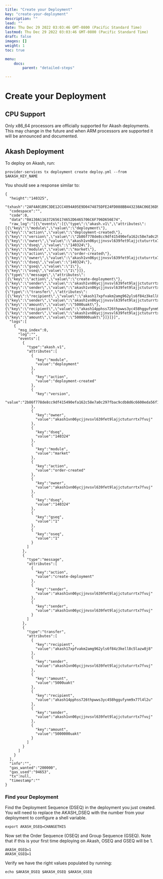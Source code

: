 ```yaml
---
title: "Create your Deployment"
key: "create-your-deployment"
description: ""
lead: ""
date: Thu Dec 29 2022 03:03:46 GMT-0800 (Pacific Standard Time)
lastmod: Thu Dec 29 2022 03:03:46 GMT-0800 (Pacific Standard Time)
draft: false
images: []
weight: 1
toc: true

menu:
    docs:
        parent: "detailed-steps"

---
```

Create your Deployment
======================

CPU Support
-----------

Only x86\_64 processors are officially supported for Akash deployments. This may change in the future and when ARM processors are supported it will be announced and documented.

Akash Deployment
----------------

To deploy on Akash, run:

    provider-services tx deployment create deploy.yml --from $AKASH_KEY_NAME 
    

You should see a response similar to:

    {
      "height":"140325",
      "txhash":"2AF4A01B9C3DE12CC4094A95E9D0474875DFE24FD088BB443238AC06E36D98EA",
      "codespace":"",
      "code":0,
      "data":"0A130A116372656174652D6465706C6F796D656E74",
      "raw_log":"[{\"events\":[{\"type\":\"akash.v1\",\"attributes\":[{\"key\":\"module\",\"value\":\"deployment\"},{\"key\":\"action\",\"value\":\"deployment-created\"},{\"key\":\"version\",\"value\":\"2b86f778de8cc9df415490efa162c58e7a0c297fbac9cdb8d6c6600eda56f17e\"},{\"key\":\"owner\",\"value\":\"akash1vn06ycjjnvsvl639fet9lajjctuturrtx7fvuj\"},{\"key\":\"dseq\",\"value\":\"140324\"},{\"key\":\"module\",\"value\":\"market\"},{\"key\":\"action\",\"value\":\"order-created\"},{\"key\":\"owner\",\"value\":\"akash1vn06ycjjnvsvl639fet9lajjctuturrtx7fvuj\"},{\"key\":\"dseq\",\"value\":\"140324\"},{\"key\":\"gseq\",\"value\":\"1\"},{\"key\":\"oseq\",\"value\":\"1\"}]},{\"type\":\"message\",\"attributes\":[{\"key\":\"action\",\"value\":\"create-deployment\"},{\"key\":\"sender\",\"value\":\"akash1vn06ycjjnvsvl639fet9lajjctuturrtx7fvuj\"},{\"key\":\"sender\",\"value\":\"akash1vn06ycjjnvsvl639fet9lajjctuturrtx7fvuj\"}]},{\"type\":\"transfer\",\"attributes\":[{\"key\":\"recipient\",\"value\":\"akash17xpfvakm2amg962yls6f84z3kell8c5lazw8j8\"},{\"key\":\"sender\",\"value\":\"akash1vn06ycjjnvsvl639fet9lajjctuturrtx7fvuj\"},{\"key\":\"amount\",\"value\":\"5000uakt\"},{\"key\":\"recipient\",\"value\":\"akash14pphss726thpwws3yc458hggufynm9x77l4l2u\"},{\"key\":\"sender\",\"value\":\"akash1vn06ycjjnvsvl639fet9lajjctuturrtx7fvuj\"},{\"key\":\"amount\",\"value\":\"5000000uakt\"}]}]}]",
      "logs":[
        {
          "msg_index":0,
          "log":"",
          "events":[
            {
              "type":"akash.v1",
              "attributes":[
                {
                  "key":"module",
                  "value":"deployment"
                },
                {
                  "key":"action",
                  "value":"deployment-created"
                },
                {
                  "key":"version",
                  "value":"2b86f778de8cc9df415490efa162c58e7a0c297fbac9cdb8d6c6600eda56f17e"
                },
                {
                  "key":"owner",
                  "value":"akash1vn06ycjjnvsvl639fet9lajjctuturrtx7fvuj"
                },
                {
                  "key":"dseq",
                  "value":"140324"
                },
                {
                  "key":"module",
                  "value":"market"
                },
                {
                  "key":"action",
                  "value":"order-created"
                },
                {
                  "key":"owner",
                  "value":"akash1vn06ycjjnvsvl639fet9lajjctuturrtx7fvuj"
                },
                {
                  "key":"dseq",
                  "value":"140324"
                },
                {
                  "key":"gseq",
                  "value":"1"
                },
                {
                  "key":"oseq",
                  "value":"1"
                }
              ]
            },
            {
              "type":"message",
              "attributes":[
                {
                  "key":"action",
                  "value":"create-deployment"
                },
                {
                  "key":"sender",
                  "value":"akash1vn06ycjjnvsvl639fet9lajjctuturrtx7fvuj"
                },
                {
                  "key":"sender",
                  "value":"akash1vn06ycjjnvsvl639fet9lajjctuturrtx7fvuj"
                }
              ]
            },
            {
              "type":"transfer",
              "attributes":[
                {
                  "key":"recipient",
                  "value":"akash17xpfvakm2amg962yls6f84z3kell8c5lazw8j8"
                },
                {
                  "key":"sender",
                  "value":"akash1vn06ycjjnvsvl639fet9lajjctuturrtx7fvuj"
                },
                {
                  "key":"amount",
                  "value":"5000uakt"
                },
                {
                  "key":"recipient",
                  "value":"akash14pphss726thpwws3yc458hggufynm9x77l4l2u"
                },
                {
                  "key":"sender",
                  "value":"akash1vn06ycjjnvsvl639fet9lajjctuturrtx7fvuj"
                },
                {
                  "key":"amount",
                  "value":"5000000uakt"
                }
              ]
            }
          ]
        }
      ],
      "info":"",
      "gas_wanted":"200000",
      "gas_used":"94653",
      "tx":null,
      "timestamp":""
    }
    

### Find your Deployment #

Find the Deployment Sequence (DSEQ) in the deployment you just created. You will need to replace the AKASH\_DSEQ with the number from your deployment to configure a shell variable.

    export AKASH_DSEQ=CHANGETHIS
    

Now set the Order Sequence (OSEQ) and Group Sequence (GSEQ). Note that if this is your first time deploying on Akash, OSEQ and GSEQ will be 1.

    AKASH_OSEQ=1
    AKASH_GSEQ=1
    

Verify we have the right values populated by running:

    echo $AKASH_DSEQ $AKASH_OSEQ $AKASH_GSEQ